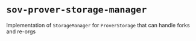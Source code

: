 # `sov-prover-storage-manager`

Implementation of `StorageManager` for `ProverStorage` that can handle forks and re-orgs